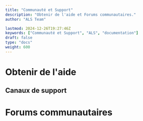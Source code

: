 ```yaml
---
title: "Communauté et Support"
description: "Obtenir de l'aide et Forums communautaires."
author: "ALS Team"

lastmod: 2024-12-26T19:27:46Z
keywords: ["Communauté et Support", "ALS", "documentation"]
draft: false
type: "docs"
weight: 600
---
```



# Obtenir de l'aide
## Canaux de support
# Forums communautaires

